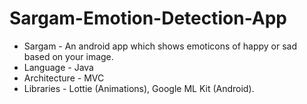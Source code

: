 # Sargam-Emotion-Detection-App
- Sargam - An android app which shows emoticons of happy or sad based on your image.
- Language - Java
- Architecture - MVC
- Libraries - Lottie (Animations), Google ML Kit (Android).
